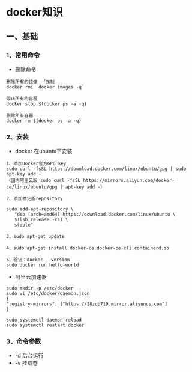 # docker知识

## 一、基础

### 1、常用命令

+ 删除命令  

```text
删除所有的镜像 -f强制
docker rmi `docker images -q`

停止所有的容器
docker stop $(docker ps -a -q)

删除所有容器
docker rm $(docker ps -a -q)

```

### 2、安装
+ docker 在ubuntu下安装
```text
1、添加Docker官方GPG key
sudo curl -fsSL https://download.docker.com/linux/ubuntu/gpg | sudo apt-key add -
（国内阿里云版 sudo curl -fsSL https://mirrors.aliyun.com/docker-ce/linux/ubuntu/gpg | apt-key add -）

2、添加稳定版repository

sudo add-apt-repository \
   "deb [arch=amd64] https://download.docker.com/linux/ubuntu \
   $(lsb_release -cs) \
   stable"

3、sudo apt-get update

4、sudo apt-get install docker-ce docker-ce-cli containerd.io

5、验证：docker --version
sudo docker run hello-world

```

+ 阿里云加速器
```text
sudo mkdir -p /etc/docker
sudo vi /etc/docker/daemon.json
{
"registry-mirrors": ["https://18zqb719.mirror.aliyuncs.com"]
}

sudo systemctl daemon-reload
sudo systemctl restart docker
```

### 3、命令参数
+ -d 后台运行
+ -v 挂载卷